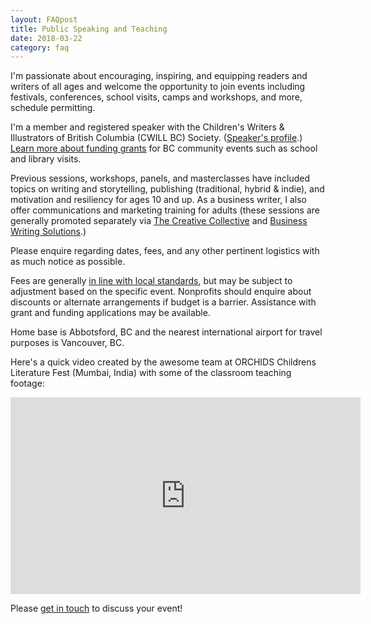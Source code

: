 ```yaml
---
layout: FAQpost
title: Public Speaking and Teaching
date: 2018-03-22
category: faq
---
```


I'm passionate about encouraging, inspiring, and equipping readers and writers of all ages and welcome the opportunity to join events including festivals, conferences, school visits, camps and workshops, and more, schedule permitting.

I'm a member and registered speaker with the Children's Writers & Illustrators of British Columbia (CWILL BC) Society. ([Speaker's profile](https://www.cwillbc.org/Member_View.aspx?MemberID=82980).) [Learn more about funding grants](http://artstarts.com/grants) for BC community events such as school and library visits.

Previous sessions, workshops, panels, and masterclasses have included topics on writing and storytelling, publishing (traditional, hybrid & indie), and motivation and resiliency for ages 10 and up. As a business writer, I also offer communications and marketing training for adults (these sessions are generally promoted separately via [The Creative Collective](http://thecreativecollective.net) and [Business Writing Solutions](https://businesswriting.solutions).)

Please enquire regarding dates, fees, and any other pertinent logistics with as much notice as possible.

Fees are generally [in line with local standards](https://www.cwillbc.org/tips.htm), but may be subject to adjustment based on the specific event. Nonprofits should enquire about discounts or alternate arrangements if budget is a barrier. Assistance with grant and funding applications may be available.

Home base is Abbotsford, BC and the nearest international airport for travel purposes is Vancouver, BC.

Here's a quick video created by the awesome team at ORCHIDS Childrens Literature Fest (Mumbai, India) with some of the classroom teaching footage:

<iframe width="560" height="315" src="https://www.youtube.com/embed/6i59lhgzqkQ" frameborder="0" allow="accelerometer; autoplay; encrypted-media; gyroscope; picture-in-picture" allowfullscreen></iframe>

Please [get in touch](mailto:kaiewrites@gmail.com) to discuss your event!
